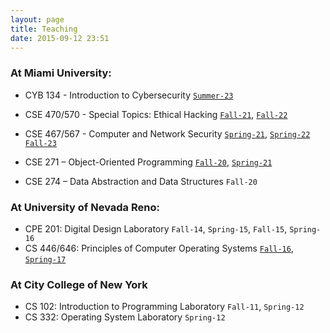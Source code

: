 ```yaml
---
layout: page
title: Teaching
date: 2015-09-12 23:51
---
```

### At Miami University:

- CYB 134 - Introduction to Cybersecurity 
  [`Summer-23`](/teaching/syllabus/CYB134-winter-24.pdf)


- CSE 470/570 - Special Topics: Ethical Hacking
  [`Fall-21`](/teaching/syllabus/CSE470M-fall-21.pdf),
  [`Fall-22`](/teaching/syllabus/CSE470_570-fall-22.pdf)


- CSE 467/567 - Computer and Network Security
  [`Spring-21`](CSE467_567-spring-21.pdf),
  [`Spring-22`](syllabus/CSE467_567-spring-22.pdf)
  [`Fall-23`](syllabus/CSE467_567-fall-23.pdf)


- CSE 271 – Object-Oriented Programming
  [`Fall-20`](CSE271-fall-20.pdf),
  [`Spring-21`](CSE271-spring-21.pdf)

- CSE 274 – Data Abstraction and Data Structures `Fall-20`

### At University of Nevada Reno:
- CPE 201: Digital Design Laboratory `Fall-14`, `Spring-15`, `Fall-15`, `Spring-16`
- CS 446/646: Principles of Computer Operating Systems [`Fall-16`](cs446-646-fall-2016.html), [`Spring-17`](cs446-646-spring-2017.html)

### At City College of New York
- CS 102: Introduction to Programming  Laboratory `Fall-11`, `Spring-12`
- CS 332: Operating System Laboratory `Spring-12`
